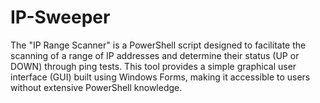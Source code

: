 # IP-Sweeper
The "IP Range Scanner" is a PowerShell script designed to facilitate the scanning of a range of IP addresses and determine their status (UP or DOWN) through ping tests. This tool provides a simple graphical user interface (GUI) built using Windows Forms, making it accessible to users without extensive PowerShell knowledge.
